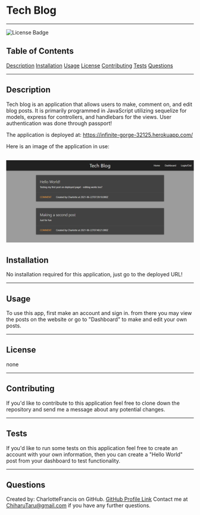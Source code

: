 # Tech Blog
---
![License Badge](https://img.shields.io/badge/license-none-blue.svg)
## Table of Contents
[Description](#description)
[Installation](#installation)
[Usage](#usage)
[License](#license)
[Contributing](#contributing)
[Tests](#tests)
[Questions](#questions)


---
## Description
Tech blog is an application that allows users to make, comment on, and edit blog posts. It is primarily programmed in JavaScript utilizing sequelize for models, express for controllers, and handlebars for the views. User authentication was done through passport!

The application is deployed at: https://infinite-gorge-32125.herokuapp.com/

Here is an image of the application in use:

![Application Image](/assets/demo.png)
---
## Installation
No installation required for this application, just go to the deployed URL!

---
## Usage
To use this app, first make an account and sign in. from there you may view the posts on the website or go to "Dashboard" to make and edit your own posts.

---
## License
none

---
## Contributing
If you'd like to contribute to this application feel free to clone down the repository and send me a message about any potential changes.

---
## Tests
If you'd like to run some tests on this application feel free to create an account with your own information, then you can create a "Hello World" post from your dashboard to test functionality.

---
## Questions
Created by: CharlotteFrancis on GitHub.
[GitHub Profile Link](github.com/CharlotteFrancis)
Contact me at ChiharuTaru@gmail.com if you have any further questions.
